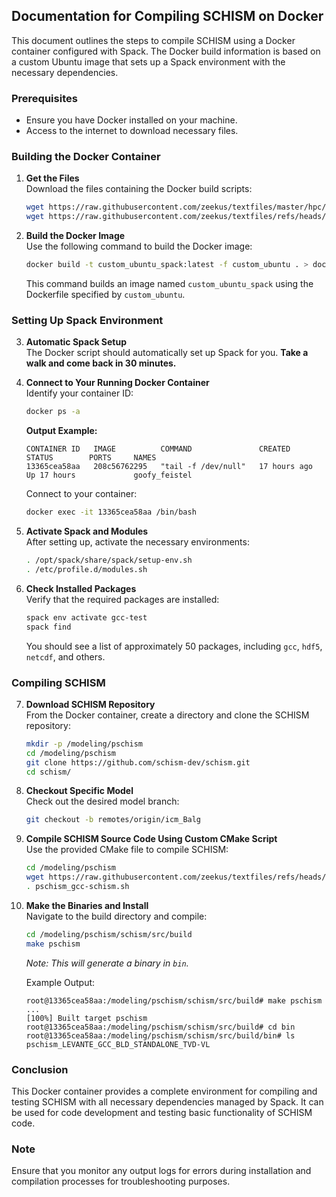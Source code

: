 ## Documentation for Compiling SCHISM on Docker

This document outlines the steps to compile SCHISM using a Docker container configured with Spack. The Docker build information is based on a custom Ubuntu image that sets up a Spack environment with the necessary dependencies.

### Prerequisites

- Ensure you have Docker installed on your machine.
- Access to the internet to download necessary files.

### Building the Docker Container

1. **Get the Files**  
   Download the files containing the Docker build scripts:
   ```bash
   wget https://raw.githubusercontent.com/zeekus/textfiles/master/hpc/docker/custom_ubuntu
   wget https://raw.githubusercontent.com/zeekus/textfiles/refs/heads/master/hpc/docker/build_spack_env.bash
   ```

2. **Build the Docker Image**  
   Use the following command to build the Docker image:
   ```bash
   docker build -t custom_ubuntu_spack:latest -f custom_ubuntu . > docker-build-custom-ubuntu-orig.log 2> extra_output.log
   ```
   This command builds an image named `custom_ubuntu_spack` using the Dockerfile specified by `custom_ubuntu`.

### Setting Up Spack Environment

3. **Automatic Spack Setup**  
   The Docker script should automatically set up Spack for you. **Take a walk and come back in 30 minutes.**

4. **Connect to Your Running Docker Container**  
   Identify your container ID:
   ```bash
   docker ps -a
   ```
   **Output Example:**
   ```
   CONTAINER ID   IMAGE          COMMAND               CREATED        STATUS        PORTS     NAMES
   13365cea58aa   208c56762295   "tail -f /dev/null"   17 hours ago   Up 17 hours             goofy_feistel
   ```

   Connect to your container:
   ```bash
   docker exec -it 13365cea58aa /bin/bash   
   ```

5. **Activate Spack and Modules**  
   After setting up, activate the necessary environments:
   ```bash
   . /opt/spack/share/spack/setup-env.sh
   . /etc/profile.d/modules.sh
   ```

6. **Check Installed Packages**  
   Verify that the required packages are installed:
   ```bash
   spack env activate gcc-test
   spack find
   ```
   You should see a list of approximately 50 packages, including `gcc`, `hdf5`, `netcdf`, and others.

### Compiling SCHISM

7. **Download SCHISM Repository**  
   From the Docker container, create a directory and clone the SCHISM repository:
   ```bash
   mkdir -p /modeling/pschism 
   cd /modeling/pschism 
   git clone https://github.com/schism-dev/schism.git
   cd schism/
   ```

8. **Checkout Specific Model**  
   Check out the desired model branch:
   ```bash
   git checkout -b remotes/origin/icm_Balg
   ```

9. **Compile SCHISM Source Code Using Custom CMake Script**  
    Use the provided CMake file to compile SCHISM:
    ```bash
    cd /modeling/pschism 
    wget https://raw.githubusercontent.com/zeekus/textfiles/refs/heads/master/hpc/docker/pschism_gcc-schism.sh
    . pschism_gcc-schism.sh
    ```

10. **Make the Binaries and Install**  
    Navigate to the build directory and compile:
    ```bash
    cd /modeling/pschism/schism/src/build
    make pschism
    ```

    *Note: This will generate a binary in `bin`.*

    Example Output:
    ```
    root@13365cea58aa:/modeling/pschism/schism/src/build# make pschism
    ...
    [100%] Built target pschism
    root@13365cea58aa:/modeling/pschism/schism/src/build# cd bin
    root@13365cea58aa:/modeling/pschism/schism/src/build/bin# ls
    pschism_LEVANTE_GCC_BLD_STANDALONE_TVD-VL
    ```

### Conclusion

This Docker container provides a complete environment for compiling and testing SCHISM with all necessary dependencies managed by Spack. It can be used for code development and testing basic functionality of SCHISM code.

### Note

Ensure that you monitor any output logs for errors during installation and compilation processes for troubleshooting purposes.
